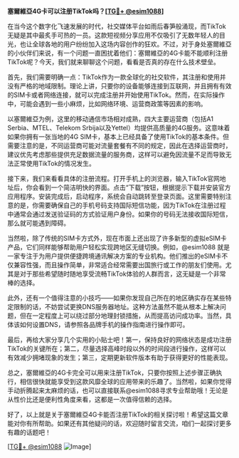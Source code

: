 **塞爾維亞4G卡可以注册TikTok吗？[[TG💪+ @esim1088](https://t.me/s/esim1088)]**

在当今这个数字化飞速发展的时代，社交媒体平台如雨后春笋般涌现，而TikTok无疑是其中最炙手可热的一员。这款短视频分享应用不仅吸引了无数年轻人的目光，也让全球各地的用户纷纷加入这场内容创作的狂欢。不过，对于身处塞爾維亞的小伙伴们来说，有一个问题一直困扰着他们：塞爾維亞的4G卡能不能顺利注册TikTok呢？今天，我们就来聊聊这个问题，看看是否真的存在什么技术壁垒。

首先，我们需要明确一点：TikTok作为一款全球化的社交软件，其注册和使用并没有严格的地域限制。理论上讲，只要你的设备能够连接到互联网，并且拥有有效的SIM卡或者网络连接，就可以完成注册并开始使用TikTok。然而，在实际操作中，可能会遇到一些小麻烦，比如网络环境、运营商政策等因素的影响。

以塞爾維亞为例，这里的移动通信市场相对成熟，四大主要运营商（包括A1 Serbia、MTEL、Telekom Srbija以及Yettel）均提供高质量的4G服务。这意味着如果你拥有一张当地的4G SIM卡，基本上已经具备了使用TikTok的基本条件。但需要注意的是，不同运营商可能对流量套餐有不同的规定，因此在选择运营商时，建议优先考虑那些提供充足数据流量的服务商，这样可以避免因流量不足而导致无法正常使用TikTok的情况发生。

接下来，我们来看看具体的注册流程。打开手机上的浏览器，输入TikTok官网地址后，你会看到一个简洁明快的界面。点击“下载”按钮，根据提示下载并安装官方应用程序。安装完成后，启动程序，系统会自动跳转至登录页面。这里需要特别注意的是，你需要确保自己的手机号码支持国际短信功能，因为TikTok在注册过程中通常会通过发送验证码的方式验证用户身份。如果你的号码无法接收国际短信，那么就可能遇到障碍。

当然啦，除了传统的SIM卡方式外，现在市面上还出现了许多新型的虚拟eSIM卡产品，它们同样能够帮助用户轻松实现跨地区无缝切换。例如，@esim1088 就是一家专注于为用户提供便捷跨境通讯解决方案的专业机构。他们推出的eSIM卡不仅兼容性强，而且操作简单，非常适合经常需要出国旅行或工作的朋友们使用。尤其是对于那些希望随时随地享受流畅TikTok体验的人群而言，这无疑是一个非常棒的选择。

此外，还有一个值得注意的小技巧——如果你发现自己所在的地区确实存在某些特定限制的话，不妨尝试更换DNS服务器地址。这种方法虽然不能从根本上解决问题，但在一定程度上可以绕过部分地理封锁措施，从而提高访问成功率。当然，具体该如何设置DNS，请参照各品牌手机的操作指南进行操作即可。

最后，再给大家分享几个实用的小贴士吧！第一，保持良好的网络状态是成功注册TikTok的关键所在；第二，尽量选择高峰时段以外的时间段进行操作，这样可以有效减少拥堵现象的发生；第三，定期更新软件版本有助于获得更好的性能表现。

总之，塞爾維亞的4G卡完全可以用来注册TikTok，只要你按照上述步骤正确执行，相信很快就能享受到这款风靡全球的应用带来的乐趣了。当然啦，如果你觉得手动折腾起来太麻烦的话，也可以直接联系@esim1088寻求专业帮助哦！无论是从性价比还是便利性角度来看，这都是一次值得信赖的选择。

好了，以上就是关于塞爾維亞4G卡能否注册TikTok的相关探讨啦！希望这篇文章能对你有所帮助。如果还有其他疑问的话，欢迎随时留言交流，咱们一起探讨更多有趣的话题吧！

[[TG💪+ @esim1088](https://t.me/s/esim1088) ![Image](https://i.postimg.cc/4NQfJmqS/Snipaste-2025-05-13-00-14-12.png)]